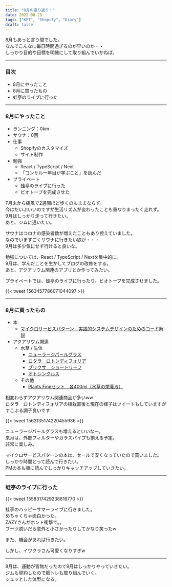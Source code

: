 ```yaml
---
title: "8月の振り返り！"
date: 2022-08-29
tags: ["KPT", "Shopify", "Diary"]
draft: false
---
```


8月もあっと言う間でした。  
なんでこんなに毎日時間過ぎるのが早いのか・・  
しっかり目的や目標を明確にして取り組んでいかねば。  

---

### 目次

- 8月にやったこと
- 8月に買ったもの
- 蛙亭のライブに行った

---

### 8月にやったこと

- ランニング：0km
- サウナ：0回
- 仕事
  - Shopifyのカスタマイズ
  - サイト制作
- 勉強
  - React / TypeScript / Next
  - 「コンサル一年目が学ぶこと」を読んだ
- プライベート
  - 蛙亭のライブに行った
  - ビオトープを完成させた

7月末から痛風で2週間ほど歩くのもままならず。  
今はだいぶいいのですが生活リズムが変わったことも重なりまったく走れず。  
9月はしっかり走って行きたい。  
あと、ジムに通いたい。  

サウナはコロナの感染者数が増えたこともあり控えていました。  
なのでいますごくサウナに行きたい欲が・・・  
9月は多少気にせず行けると良いな。  

勉強については、React / TypeScript / Nextを集中的に。  
9月は、学んだことを生かしてブログの改修をする。  
あと、アクアリウム関連のアプリとか作ってみたい。  

プライベートでは、蛙亭のライブに行ったり、ビオトープを完成させました。  

{{< tweet 1563457786071044097 >}}

---

### 8月に買ったもの

- 本
  - [マイクロサービスパターン　実践的システムデザインのためのコード解説](https://book.impress.co.jp/books/1118101063)
- アクアリウム関連
  - 水草 / 生体
    - [ニューラージパールグラス](https://paypaymall.yahoo.co.jp/store/chanet/item/470278/)
    - [ロタラ　ロトンディフォリア](https://paypaymall.yahoo.co.jp/store/chanet/item/480509/)
    - [ブリクサ　ショートリーフ](https://paypaymall.yahoo.co.jp/store/chanet/item/13086/)
    - [オトシンクルス](https://paypaymall.yahoo.co.jp/store/chanet/item/13265/)
  - その他
    - [Plants Fineセット　各400ml（水草の栄養液）](https://paypaymall.yahoo.co.jp/store/chanet/item/440342/)

相変わらずアクアリウム関連商品が多いww  
ロタラ　ロトンディフォリアの植栽直後と現在の様子はツイートもしていますがすこぶる調子良いです  

{{< tweet 1563135174220455936 >}}

ニューラージパールグラスも増えるといいなー。  
来月は、外部フィルターやガラスパイプも揃える予定。  
非常に楽しみ。  

マイクロサービスパターンの本は、セールで安くなっていたので買いました。  
しっかり時間とって読んで行きたい。  
PMの本も順に読んでしっかりキャッチアップしていきたい。  

---

### 蛙亭のライブに行った

{{< tweet 1558317429238816770 >}}

蛙亭のハッピーサマーライブに行きました。  
めちゃくちゃ面白かった。  
ZAZYさんがホント衝撃で。。  
ブーツ脱いだら意外と小さかったりしてかなり笑ったw  

また、機会があれば行きたい。  

しかし、イワクラさん可愛くなりすぎw  

---

8月は、運動が皆無だったので9月はしっかりやっていきたい。  
ジムも契約したので筋トレも取り組んでいく。  
シュッとした体型になる。  
